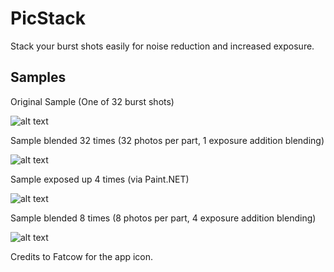 # PicStack

Stack your burst shots easily for noise reduction and increased exposure.

## Samples

Original Sample (One of 32 burst shots)

![alt text](https://i.imgur.com/zKOKh1p.jpg "Original sample (One of 32 burst shots)")

Sample blended 32 times (32 photos per part, 1 exposure addition blending)

![alt text](https://i.imgur.com/dhiIisT.jpg "Sample blended 32 times (32 photos per part, 1 exposure addition blending)")

Sample exposed up 4 times (via Paint.NET)

![alt text](https://i.imgur.com/0lESCvi.jpg "Sample exposed up 4 times (via Paint.NET)")

Sample blended 8 times (8 photos per part, 4 exposure addition blending)

![alt text](https://i.imgur.com/SOg8se3.jpg "Sample blended 8 times (8 photos per part, 4 exposure addition blending)")

Credits to Fatcow for the app icon.
